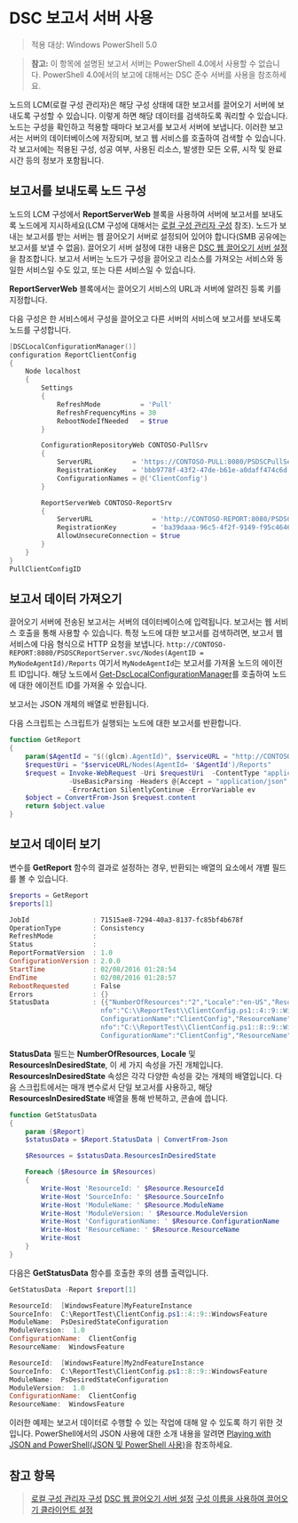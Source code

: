 # DSC 보고서 서버 사용

> 적용 대상: Windows PowerShell 5.0

> **참고:** 이 항목에 설명된 보고서 서버는 PowerShell 4.0에서 사용할 수 없습니다. PowerShell 4.0에서의 보고에 대해서는 DSC 준수 서버를 사용을 참조하세요.

노드의 LCM(로컬 구성 관리자)은 해당 구성 상태에 대한 보고서를 끌어오기 서버에 보내도록 구성할 수 있습니다. 이렇게 하면 해당 데이터를 검색하도록 쿼리할 수 있습니다. 노드는 구성을 확인하고 적용할 때마다
보고서를 보고서 서버에 보냅니다. 이러한 보고서는 서버의 데이터베이스에 저장되며, 보고 웹 서비스를 호출하여 검색할 수 있습니다. 각 보고서에는
적용된 구성, 성공 여부, 사용된 리소스, 발생한 모든 오류, 시작 및 완료 시간 등의 정보가 포함됩니다.

## 보고서를 보내도록 노드 구성

노드의 LCM 구성에서 **ReportServerWeb** 블록을 사용하여 서버에 보고서를 보내도록 노드에게 지시하세요(LCM 구성에 대해서는
 [로컬 구성 관리자 구성](metaConfig.md) 참조). 노드가 보내는 보고서를 받는 서버는 웹 끌어오기 서버로 설정되어 있어야 합니다(SMB 공유에는 보고서를
 보낼 수 없음). 끌어오기 서버 설정에 대한 내용은 [DSC 웹 끌어오기 서버 설정](pullServer.md)을 참조합니다. 보고서 서버는 노드가 구성을 끌어오고
 리소스를 가져오는 서비스와 동일한 서비스일 수도 있고, 또는 다른 서비스일 수 있습니다.
 
 **ReportServerWeb** 블록에서는 끌어오기 서비스의 URL과
 서버에 알려진 등록 키를 지정합니다.
 
  다음 구성은 한 서비스에서 구성을 끌어오고 다른 서버의 서비스에 보고서를 보내도록
 노드를 구성합니다. 
 
```powershell
[DSCLocalConfigurationManager()]
configuration ReportClientConfig
{
    Node localhost
    {
        Settings
        {
            RefreshMode          = 'Pull'
            RefreshFrequencyMins = 30 
            RebootNodeIfNeeded   = $true
        }

        ConfigurationRepositoryWeb CONTOSO-PullSrv
        {
            ServerURL          = 'https://CONTOSO-PULL:8080/PSDSCPullServer.svc'
            RegistrationKey    = 'bbb9778f-43f2-47de-b61e-a0daff474c6d'
            ConfigurationNames = @('ClientConfig')
        }

        ReportServerWeb CONTOSO-ReportSrv
        {
            ServerURL               = 'http://CONTOSO-REPORT:8080/PSDSCReportServer.svc'
            RegistrationKey         = 'ba39daaa-96c5-4f2f-9149-f95c46460faa'
            AllowUnsecureConnection = $true
        }
    }
}
PullClientConfigID
```

## 보고서 데이터 가져오기

끌어오기 서버에 전송된 보고서는 서버의 데이터베이스에 입력됩니다. 보고서는 웹 서비스 호출을 통해 사용할 수 있습니다. 특정 노드에 대한 보고서를 검색하려면, 
보고서 웹 서비스에 다음 형식으로 HTTP 요청을 보냅니다.
`http://CONTOSO-REPORT:8080/PSDSCReportServer.svc/Nodes(AgentID = MyNodeAgentId)/Reports` 
여기서 `MyNodeAgentId`는 보고서를 가져올 노드의 에이전트 ID입니다. 해당 노드에서 [Get-DscLocalConfigurationManager](https://technet.microsoft.com/en-us/library/dn407378.aspx)를 호출하여 노드에 대한 에이전트 ID를
가져올 수 있습니다.

보고서는 JSON 개체의 배열로 반환됩니다.

다음 스크립트는 스크립트가 실행되는 노드에 대한 보고서를 반환합니다.

```powershell
function GetReport
{
    param($AgentId = "$((glcm).AgentId)", $serviceURL = "http://CONTOSO-REPORT:8080/PSDSCReportServer.svc")
    $requestUri = "$serviceURL/Nodes(AgentId= '$AgentId')/Reports"
    $request = Invoke-WebRequest -Uri $requestUri  -ContentType "application/json;odata=minimalmetadata;streaming=true;charset=utf-8" `
               -UseBasicParsing -Headers @{Accept = "application/json";ProtocolVersion = "2.0"} `
               -ErrorAction SilentlyContinue -ErrorVariable ev
    $object = ConvertFrom-Json $request.content
    return $object.value
}
```
    
## 보고서 데이터 보기

변수를 **GetReport** 함수의 결과로 설정하는 경우, 반환되는 배열의 요소에서 개별 필드를 볼 수 있습니다.

```powershell
$reports = GetReport
$reports[1]

JobId                : 71515ae8-7294-40a3-8137-fc85bf4b678f
OperationType        : Consistency
RefreshMode          : 
Status               : 
ReportFormatVersion  : 1.0
ConfigurationVersion : 2.0.0
StartTime            : 02/08/2016 01:28:54
EndTime              : 02/08/2016 01:28:57
RebootRequested      : False
Errors               : {}
StatusData           : {{"NumberOfResources":"2","Locale":"en-US","ResourcesInDesiredState":[{"ResourceId":"[WindowsFeature]MyFeatureInstance","SourceI
                       nfo":"C:\\ReportTest\\ClientConfig.ps1::4::9::WindowsFeature","ModuleName":"PsDesiredStateConfiguration","ModuleVersion":"1.0","
                       ConfigurationName":"ClientConfig","ResourceName":"WindowsFeature"},{"ResourceId":"[WindowsFeature]My2ndFeatureInstance","SourceI
                       nfo":"C:\\ReportTest\\ClientConfig.ps1::8::9::WindowsFeature","ModuleName":"PsDesiredStateConfiguration","ModuleVersion":"1.0","
                       ConfigurationName":"ClientConfig","ResourceName":"WindowsFeature"}]}}
```

**StatusData** 필드는 **NumberOfResources**, **Locale** 및 **ResourcesInDesiredState**, 이 세 가지 속성을 가진 개체입니다. **ResourcesInDesiredState** 속성은
각각 다양한 속성을 갖는 개체의 배열입니다. 다음 스크립트에서는 매개 변수로서 단일 보고서를 사용하고, 해당 **ResourcesInDesiredState**
배열을 통해 반복하고, 콘솔에 씁니다.
 
```powershell
function GetStatusData
{
    param ($Report)
    $statusData = $Report.StatusData | ConvertFrom-Json

    $Resources = $statusData.ResourcesInDesiredState

    Foreach ($Resource in $Resources)
    {
        Write-Host 'ResourceId: ' $Resource.ResourceId
        Write-Host 'SourceInfo: ' $Resource.SourceInfo
        Write-Host 'ModuleName: ' $Resource.ModuleName
        Write-Host 'ModuleVersion: ' $Resource.ModuleVersion
        Write-Host 'ConfigurationName: ' $Resource.ConfigurationName
        Write-Host 'ResourceName: ' $Resource.ResourceName
        Write-Host
    }
}
```

다음은 **GetStatusData** 함수를 호출한 후의 샘플 출력입니다.

```powershell
GetStatusData -Report $report[1]

ResourceId:  [WindowsFeature]MyFeatureInstance
SourceInfo:  C:\ReportTest\ClientConfig.ps1::4::9::WindowsFeature
ModuleName:  PsDesiredStateConfiguration
ModuleVersion:  1.0
ConfigurationName:  ClientConfig
ResourceName:  WindowsFeature

ResourceId:  [WindowsFeature]My2ndFeatureInstance
SourceInfo:  C:\ReportTest\ClientConfig.ps1::8::9::WindowsFeature
ModuleName:  PsDesiredStateConfiguration
ModuleVersion:  1.0
ConfigurationName:  ClientConfig
ResourceName:  WindowsFeature
```

이러한 예제는 보고서 데이터로 수행할 수 있는 작업에 대해 알 수 있도록 하기 위한 것입니다. PowerShell에서의 JSON 사용에 대한 소개 내용을 알려면
[Playing with JSON and PowerShell(JSON 및 PowerShell 사용)](https://blogs.technet.microsoft.com/heyscriptingguy/2015/10/08/playing-with-json-and-powershell/)을 참조하세요.

## 참고 항목
>[로컬 구성 관리자 구성](metaConfig.md)
>[DSC 웹 끌어오기 서버 설정](pullServer.md)
>[구성 이름을 사용하여 끌어오기 클라이언트 설정](pullClientConfigNames.md)
<!--HONumber=Feb16_HO4-->
